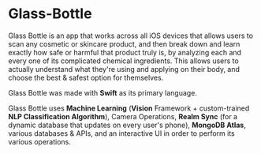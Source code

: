# Glass-Bottle

Glass Bottle is an app that works across all iOS devices that allows users to scan any cosmetic or skincare product, and then break down and learn exactly how safe or harmful that product truly is, by analyzing each and every one of its complicated chemical ingredients. This allows users to actually understand what they're using and applying on their body, and choose the best & safest option for themselves.

Glass Bottle was made with **Swift** as its primary language.

Glass Bottle uses **Machine Learning** (**Vision** Framework + custom-trained **NLP Classification Algorithm**), Camera Operations, **Realm Sync** (for a dynamic database that updates on every user's phone), **MongoDB Atlas**, various databases & APIs, and an interactive UI in order to perform its various operations. 
